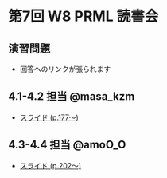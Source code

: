 第7回 W8 PRML 読書会
====

演習問題
----

- 回答へのリンクが張られます

4.1-4.2 担当 @masa_kzm
----

- [スライド (p.177～)](https://github.com/daimatz/w8prml/blob/master/files/2012-11-26/prml4-12v2.pdf?raw=true)

4.3-4.4 担当 @amoO_O
----

- [スライド (p.202～)](https://github.com/daimatz/w8prml/blob/master/files/2012-11-26/prml4-3-4-5.pdf?raw=true)

